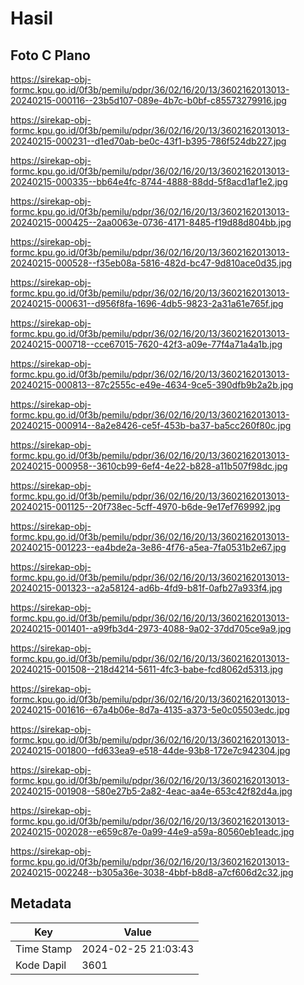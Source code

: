 # Hasil

## Foto C Plano

https://sirekap-obj-formc.kpu.go.id/0f3b/pemilu/pdpr/36/02/16/20/13/3602162013013-20240215-000116--23b5d107-089e-4b7c-b0bf-c85573279916.jpg

https://sirekap-obj-formc.kpu.go.id/0f3b/pemilu/pdpr/36/02/16/20/13/3602162013013-20240215-000231--d1ed70ab-be0c-43f1-b395-786f524db227.jpg

https://sirekap-obj-formc.kpu.go.id/0f3b/pemilu/pdpr/36/02/16/20/13/3602162013013-20240215-000335--bb64e4fc-8744-4888-88dd-5f8acd1af1e2.jpg

https://sirekap-obj-formc.kpu.go.id/0f3b/pemilu/pdpr/36/02/16/20/13/3602162013013-20240215-000425--2aa0063e-0736-4171-8485-f19d88d804bb.jpg

https://sirekap-obj-formc.kpu.go.id/0f3b/pemilu/pdpr/36/02/16/20/13/3602162013013-20240215-000528--f35eb08a-5816-482d-bc47-9d810ace0d35.jpg

https://sirekap-obj-formc.kpu.go.id/0f3b/pemilu/pdpr/36/02/16/20/13/3602162013013-20240215-000631--d956f8fa-1696-4db5-9823-2a31a61e765f.jpg

https://sirekap-obj-formc.kpu.go.id/0f3b/pemilu/pdpr/36/02/16/20/13/3602162013013-20240215-000718--cce67015-7620-42f3-a09e-77f4a71a4a1b.jpg

https://sirekap-obj-formc.kpu.go.id/0f3b/pemilu/pdpr/36/02/16/20/13/3602162013013-20240215-000813--87c2555c-e49e-4634-9ce5-390dfb9b2a2b.jpg

https://sirekap-obj-formc.kpu.go.id/0f3b/pemilu/pdpr/36/02/16/20/13/3602162013013-20240215-000914--8a2e8426-ce5f-453b-ba37-ba5cc260f80c.jpg

https://sirekap-obj-formc.kpu.go.id/0f3b/pemilu/pdpr/36/02/16/20/13/3602162013013-20240215-000958--3610cb99-6ef4-4e22-b828-a11b507f98dc.jpg

https://sirekap-obj-formc.kpu.go.id/0f3b/pemilu/pdpr/36/02/16/20/13/3602162013013-20240215-001125--20f738ec-5cff-4970-b6de-9e17ef769992.jpg

https://sirekap-obj-formc.kpu.go.id/0f3b/pemilu/pdpr/36/02/16/20/13/3602162013013-20240215-001223--ea4bde2a-3e86-4f76-a5ea-7fa0531b2e67.jpg

https://sirekap-obj-formc.kpu.go.id/0f3b/pemilu/pdpr/36/02/16/20/13/3602162013013-20240215-001323--a2a58124-ad6b-4fd9-b81f-0afb27a933f4.jpg

https://sirekap-obj-formc.kpu.go.id/0f3b/pemilu/pdpr/36/02/16/20/13/3602162013013-20240215-001401--a99fb3d4-2973-4088-9a02-37dd705ce9a9.jpg

https://sirekap-obj-formc.kpu.go.id/0f3b/pemilu/pdpr/36/02/16/20/13/3602162013013-20240215-001508--218d4214-5611-4fc3-babe-fcd8062d5313.jpg

https://sirekap-obj-formc.kpu.go.id/0f3b/pemilu/pdpr/36/02/16/20/13/3602162013013-20240215-001616--67a4b06e-8d7a-4135-a373-5e0c05503edc.jpg

https://sirekap-obj-formc.kpu.go.id/0f3b/pemilu/pdpr/36/02/16/20/13/3602162013013-20240215-001800--fd633ea9-e518-44de-93b8-172e7c942304.jpg

https://sirekap-obj-formc.kpu.go.id/0f3b/pemilu/pdpr/36/02/16/20/13/3602162013013-20240215-001908--580e27b5-2a82-4eac-aa4e-653c42f82d4a.jpg

https://sirekap-obj-formc.kpu.go.id/0f3b/pemilu/pdpr/36/02/16/20/13/3602162013013-20240215-002028--e659c87e-0a99-44e9-a59a-80560eb1eadc.jpg

https://sirekap-obj-formc.kpu.go.id/0f3b/pemilu/pdpr/36/02/16/20/13/3602162013013-20240215-002248--b305a36e-3038-4bbf-b8d8-a7cf606d2c32.jpg


## Metadata

| Key        | Value               |
| ---------- | ------------------- |
| Time Stamp | 2024-02-25 21:03:43 |
| Kode Dapil | 3601                |



